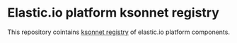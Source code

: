 # Elastic.io platform ksonnet registry

This repository cointains [ksonnet registry](https://ksonnet.io/docs/concepts#registry) of elastic.io platform components.
